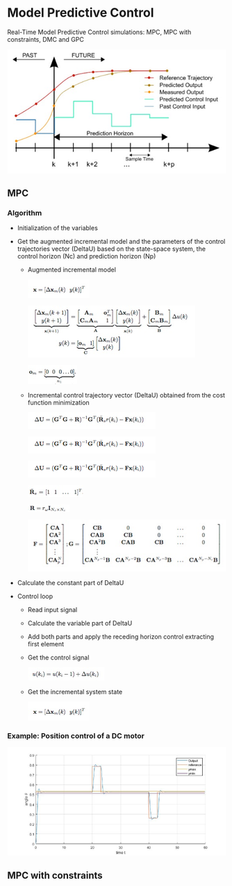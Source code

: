 # Model Predictive Control
Real-Time Model Predictive Control simulations: MPC, MPC with constraints, DMC and GPC


![](img/mpc.jpg)


## MPC
### Algorithm

* Initialization of the variables
* Get the augmented incremental model and the parameters of the control trajectories vector (DeltaU) based on the state-space system, the control horizon (Nc) and prediction horizon (Np) 
  * Augmented incremental model
  
	![](img/states_vector.jpg)
	
	![](img/ss_model.jpg)
	
	![](img/om.jpg)

  * Incremental control trajectory vector (DeltaU) obtained from the cost function minimization
  
  	![](img/DeltaU.jpg)
	
	![](img/DeltaU.png)
	
	![](img/DeltaU.tiff)
	
	![](img/Rs.jpg) 
	
	![](img/R.jpg)
	
	![](img/F_G.jpg)
	
* Calculate the constant part of DeltaU

* Control loop

	* Read input signal 
	* Calculate the variable part of DeltaU
	* Add both parts and apply the receding horizon control extracting first element
	* Get the control signal
	
		![](img/uk.jpg)
		
	* Get the incremental system state
	
		![](img/states_vector.jpg)
		
### Example: Position control of a DC motor

![](img/DCmotor_MPC.jpg)

## MPC with constraints
